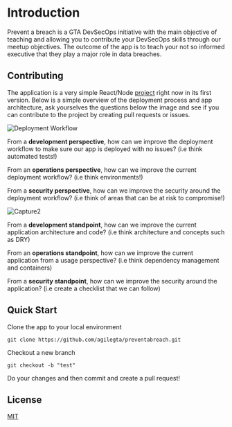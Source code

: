 # Introduction

Prevent a breach is a GTA DevSecOps initiative with the main objective of teaching and allowing you to contribute your DevSecOps skills through our meetup objectives. The outcome of the app is to teach your not so informed executive that they play a major role in data breaches.

## Contributing

The application is a very simple React/Node [project](https://databreach-checker.herokuapp.com/) right now in its first version. Below is a simple overview of the deployment process and app architecture, ask yourselves the questions below the image and see if you can contribute to the project by creating pull requests or issues.

![Deployment Workflow](https://user-images.githubusercontent.com/32272146/82715228-2c2a8900-9c60-11ea-8a6d-c9da164abb0f.PNG)

From a **development perspective**, how can we improve the deployment workflow to make sure our app is deployed with no issues? (i.e think automated tests!)

From an **operations perspective**, how can we improve the current deployment workflow? (i.e think environments!)

From a **security perspective**, how can we improve the security around the deployment workflow? (i.e think of areas that can be at risk to compromise!)

![Capture2](https://user-images.githubusercontent.com/32272146/82715584-d35bf000-9c61-11ea-8e21-95ebe618b14e.PNG)

From a **development standpoint**, how can we improve the current application architecture and code? (i.e think architecture and concepts such as DRY)

From an **operations standpoint**, how can we improve the current application from a usage perspective? (i.e think dependency management and containers)

From a **security standpoint**, how can we improve the security around the application? (i.e create a checklist that we can follow)

## Quick Start

Clone the app to your local environment

```
git clone https://github.com/agilegta/preventabreach.git
```

Checkout a new branch

```
git checkout -b "test"
```

Do your changes and then commit and create a pull request!

## License

[MIT](https://choosealicense.com/licenses/mit/)
